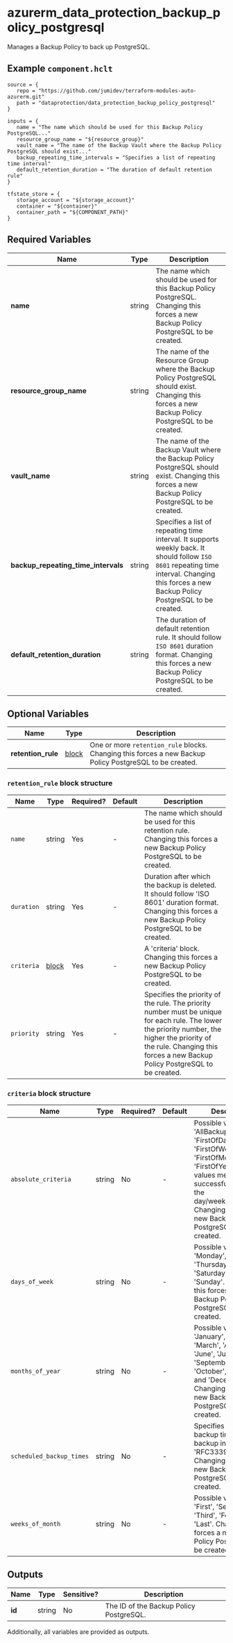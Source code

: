 # azurerm_data_protection_backup_policy_postgresql

Manages a Backup Policy to back up PostgreSQL.

## Example `component.hclt`

```hcl
source = {
   repo = "https://github.com/jumidev/terraform-modules-auto-azurerm.git"   
   path = "dataprotection/data_protection_backup_policy_postgresql"   
}

inputs = {
   name = "The name which should be used for this Backup Policy PostgreSQL..."   
   resource_group_name = "${resource_group}"   
   vault_name = "The name of the Backup Vault where the Backup Policy PostgreSQL should exist..."   
   backup_repeating_time_intervals = "Specifies a list of repeating time interval"   
   default_retention_duration = "The duration of default retention rule"   
}

tfstate_store = {
   storage_account = "${storage_account}"   
   container = "${container}"   
   container_path = "${COMPONENT_PATH}"   
}

```

## Required Variables

| Name | Type |  Description |
| ---- | --------- |  ----------- |
| **name** | string |  The name which should be used for this Backup Policy PostgreSQL. Changing this forces a new Backup Policy PostgreSQL to be created. | 
| **resource_group_name** | string |  The name of the Resource Group where the Backup Policy PostgreSQL should exist. Changing this forces a new Backup Policy PostgreSQL to be created. | 
| **vault_name** | string |  The name of the Backup Vault where the Backup Policy PostgreSQL should exist. Changing this forces a new Backup Policy PostgreSQL to be created. | 
| **backup_repeating_time_intervals** | string |  Specifies a list of repeating time interval. It supports weekly back. It should follow `ISO 8601` repeating time interval. Changing this forces a new Backup Policy PostgreSQL to be created. | 
| **default_retention_duration** | string |  The duration of default retention rule. It should follow `ISO 8601` duration format. Changing this forces a new Backup Policy PostgreSQL to be created. | 

## Optional Variables

| Name | Type |  Description |
| ---- | --------- |  ----------- |
| **retention_rule** | [block](#retention_rule-block-structure) |  One or more `retention_rule` blocks. Changing this forces a new Backup Policy PostgreSQL to be created. | 

### `retention_rule` block structure

| Name | Type | Required? | Default | Description |
| ---- | ---- | --------- | ------- | ----------- |
| `name` | string | Yes | - | The name which should be used for this retention rule. Changing this forces a new Backup Policy PostgreSQL to be created. |
| `duration` | string | Yes | - | Duration after which the backup is deleted. It should follow 'ISO 8601' duration format. Changing this forces a new Backup Policy PostgreSQL to be created. |
| `criteria` | [block](#criteria-block-structure) | Yes | - | A 'criteria' block. Changing this forces a new Backup Policy PostgreSQL to be created. |
| `priority` | string | Yes | - | Specifies the priority of the rule. The priority number must be unique for each rule. The lower the priority number, the higher the priority of the rule. Changing this forces a new Backup Policy PostgreSQL to be created. |

### `criteria` block structure

| Name | Type | Required? | Default | Description |
| ---- | ---- | --------- | ------- | ----------- |
| `absolute_criteria` | string | No | - | Possible values are 'AllBackup', 'FirstOfDay', 'FirstOfWeek', 'FirstOfMonth' and 'FirstOfYear'. These values mean the first successful backup of the day/week/month/year. Changing this forces a new Backup Policy PostgreSQL to be created. |
| `days_of_week` | string | No | - | Possible values are 'Monday', 'Tuesday', 'Thursday', 'Friday', 'Saturday' and 'Sunday'. Changing this forces a new Backup Policy PostgreSQL to be created. |
| `months_of_year` | string | No | - | Possible values are 'January', 'February', 'March', 'April', 'May', 'June', 'July', 'August', 'September', 'October', 'November' and 'December'. Changing this forces a new Backup Policy PostgreSQL to be created. |
| `scheduled_backup_times` | string | No | - | Specifies a list of backup times for backup in the 'RFC3339' format. Changing this forces a new Backup Policy PostgreSQL to be created. |
| `weeks_of_month` | string | No | - | Possible values are 'First', 'Second', 'Third', 'Fourth' and 'Last'. Changing this forces a new Backup Policy PostgreSQL to be created. |



## Outputs

| Name | Type | Sensitive? | Description |
| ---- | ---- | --------- | --------- |
| **id** | string | No  | The ID of the Backup Policy PostgreSQL. | 

Additionally, all variables are provided as outputs.
